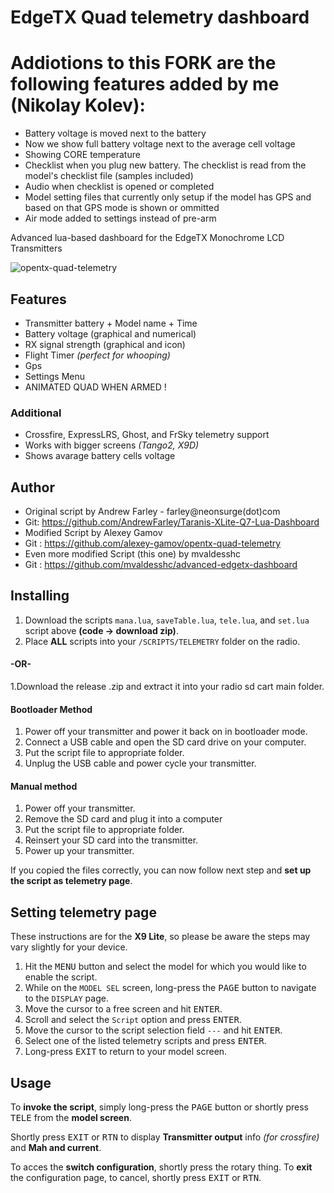 # EdgeTX Quad telemetry dashboard

# Addiotions to this FORK are the following features added by me (Nikolay Kolev):
* Battery voltage is moved next to the battery
* Now we show full battery voltage next to the average cell voltage
* Showing CORE temperature
* Checklist when you plug new battery. The checklist is read from the model's checklist file (samples included)
* Audio when checklist is opened or completed
* Model setting files that currently only setup if the model has GPS and based on that GPS mode is shown or ommitted
* Air mode added to settings instead of pre-arm

Advanced lua-based dashboard for the EdgeTX Monochrome LCD Transmitters

![opentx-quad-telemetry](https://i.postimg.cc/Jz1CdwTG/opentx-quad-telemetry.gif)

## Features

* Transmitter battery + Model name + Time
* Battery voltage (graphical and numerical)
* RX signal strength (graphical and icon)
* Flight Timer *(perfect for whooping)*
* Gps
* Settings Menu
* ANIMATED QUAD WHEN ARMED !

### Additional

- Crossfire,  ExpressLRS, Ghost, and FrSky telemetry support
- Works with bigger screens *(Tango2, X9D)*
- Shows avarage battery cells voltage

## Author

* Original script by Andrew Farley - farley@neonsurge(dot)com
* Git: https://github.com/AndrewFarley/Taranis-XLite-Q7-Lua-Dashboard
* Modified Script by Alexey Gamov
* Git : https://github.com/alexey-gamov/opentx-quad-telemetry
* Even more modified Script (this one) by mvaldesshc
* Git : https://github.com/mvaldesshc/advanced-edgetx-dashboard

## Installing

1. Download the scripts `mana.lua`, `saveTable.lua`, `tele.lua`, and `set.lua` script above **(code -> download zip)**.
1. Place **ALL** scripts into your `/SCRIPTS/TELEMETRY` folder on the radio.
#### -OR-

1.Download the release .zip and extract it into your radio sd cart main folder.

#### Bootloader Method

1. Power off your transmitter and power it back on in bootloader mode.
1. Connect a USB cable and open the SD card drive on your computer.
1. Put the script file to appropriate folder.
1. Unplug the USB cable and power cycle your transmitter.

#### Manual method

1. Power off your transmitter.
1. Remove the SD card and plug it into a computer
1. Put the script file to appropriate folder.
1. Reinsert your SD card into the transmitter.
1. Power up your transmitter.

If you copied the files correctly, you can now follow next step and **set up the script as telemetry page**.

## Setting telemetry page

These instructions are for the **X9 Lite**, so please be aware the steps may vary slightly for your device.

1. Hit the <kbd>MENU</kbd> button and select the model for which you would like to enable the script.
1. While on the `MODEL SEL` screen, long-press the <kbd>PAGE</kbd> button to navigate to the `DISPLAY` page.
1. Move the cursor to a free screen and hit <kbd>ENTER</kbd>.
1. Scroll and select the `Script` option and press <kbd>ENTER</kbd>.
1. Move the cursor to the script selection field `---` and hit <kbd>ENTER</kbd>.
1. Select one of the listed telemetry scripts and press <kbd>ENTER</kbd>.
1. Long-press <kbd>EXIT</kbd> to return to your model screen.

## Usage

To **invoke the script**, simply long-press the <kbd>PAGE</kbd> button or shortly press <kbd>TELE</kbd> from the **model screen**.

Shortly press <kbd>EXIT</kbd> or <kbd>RTN</kbd> to display **Transmitter output** info *(for crossfire)* and **Mah and current**.

To acces the **switch configuration**, shortly press the rotary thing. 
To **exit** the configuration page, to cancel, shortly press <kbd>EXIT</kbd> or <kbd>RTN</kbd>.
